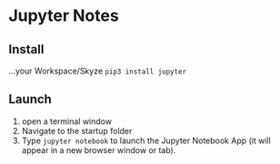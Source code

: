 # Jupyter Notes

## Install
...your Workspace/Skyze
`pip3 install jupyter`

## Launch
1. open a terminal window
2. Navigate to the startup folder
3. Type `jupyter notebook` to launch the Jupyter Notebook App (it will appear in a new browser window or tab).
